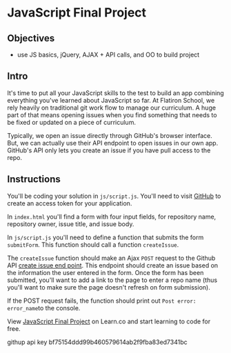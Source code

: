 # JavaScript Final Project

## Objectives
+ use JS basics, jQuery, AJAX + API calls, and OO to build project

## Intro

It's time to put all your JavaScript skills to the test to build an app combining everything you've learned about JavaScript so far. At Flatiron School, we rely heavily on traditional git work flow to manage our curriculum. A huge part of that means opening issues when you find something that needs to be fixed or updated on a piece of curriculum.

Typically, we open an issue directly through GitHub's browser interface. But, we can actually use their API endpoint to open issues in our own app. GitHub's API only lets you create an issue if you have pull access to the repo.

## Instructions

You'll be coding your solution in `js/script.js`.
You'll need to visit [GitHub](https://github.com/settings/tokens) to create an access token for your application.

In `index.html` you'll find a form with four input fields, for repository name, repository owner, issue title, and issue body.

In `js/script.js` you'll need to define a function that submits the form `submitForm`. This function should call a function `createIssue`.

The `createIssue` function should make an Ajax `POST` request to the Github API  [create issue end point](https://developer.github.com/v3/issues/#create-an-issue).
This endpoint should create an issue based on the information the user entered in the form. Once the form has been submitted, you'll want to add a link to the page to enter a repo name (thus you'll want to make sure the page doesn't refresh on form submission).

If the POST request fails, the function should print out `Post error: error_name`to the console.

<p data-visibility='hidden'>View <a href='https://learn.co/lessons/js-github-final-project' title='JavaScript Final Project'>JavaScript Final Project</a> on Learn.co and start learning to code for free.</p>




githup api key bf75154ddd99b460579614ab2f9fba83ed7341bc